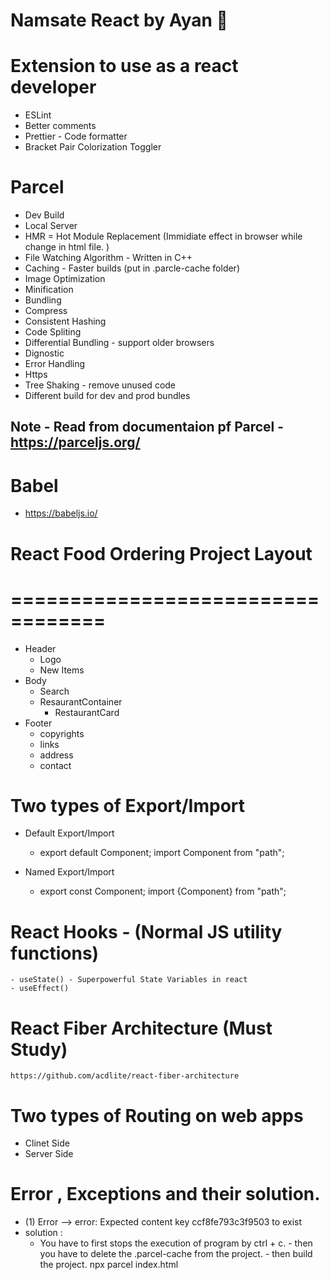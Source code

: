# Namsate React by Ayan 🍲

# Extension to use as a react developer

- ESLint
- Better comments
- Prettier - Code formatter
- Bracket Pair Colorization Toggler

# Parcel

- Dev Build
- Local Server
- HMR = Hot Module Replacement (Immidiate effect in browser while change in html file. )
- File Watching Algorithm - Written in C++
- Caching - Faster builds (put in .parcle-cache folder)
- Image Optimization
- Minification
- Bundling
- Compress
- Consistent Hashing
- Code Spliting
- Differential Bundling - support older browsers
- Dignostic
- Error Handling
- Https
- Tree Shaking - remove unused code
- Different build for dev and prod bundles

## Note - Read from documentaion pf Parcel - https://parceljs.org/

# Babel

- https://babeljs.io/

# React Food Ordering Project Layout

# ==================================

- Header
  - Logo
  - New Items
- Body
  - Search
  - ResaurantContainer
    - RestaurantCard
- Footer
  - copyrights
  - links
  - address
  - contact

# Two types of Export/Import

- Default Export/Import

  - export default Component; import Component from "path";

- Named Export/Import
  - export const Component; import {Component} from "path";

# React Hooks - (Normal JS utility functions)

    - useState() - Superpowerful State Variables in react
    - useEffect()


# React Fiber Architecture (Must Study)

    https://github.com/acdlite/react-fiber-architecture


# Two types of Routing on web apps
  - Clinet Side 
  - Server Side







# Error , Exceptions and their solution.

- (1) Error --> error: Expected content key ccf8fe793c3f9503 to exist
- solution :  
   - You have to first stops the execution of program by ctrl + c. - then you have to delete the .parcel-cache from the project. - then build the project. npx parcel index.html
